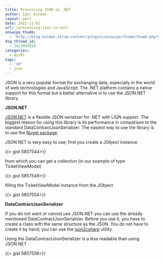 ```yaml
---
title: Processing JSON in .NET
author: Igor Kulman
layout: post
date: 2012-11-01
url: /processing-json-in-net/
onswipe_thumb:
  - 'http://blog.kulman.sk/wp-content/plugins/onswipe/thumb/thumb.php?src=http://blog.kulman.sk/wp-content/uploads/2012/10/jsonperformance.png&amp;w=600&amp;h=800&amp;zc=1&amp;q=75&amp;f=0'
dsq_thread_id:
  - 1423097820
categories:
  - WinRT
tags:
  - 'c#'
  - json
---
```

JSON is a very popular format for exchanging data, especially in the world of web technologies and JavaScript. The .NET platform contains a native support for this format but a better alternative is to use the JSON.NET library.

**JSON.NET**

[JSON.NET][1] is a flexible JSON serializer for .NET with LIQN support. The biggest reason for using this library is its performance in comparison to the standard DataContractJsonSerializer. The easiest way to use the library is to use the [Nuget package][2].

JSON.NET is very easy to use; first you create a JObject instance

{{< gist 5857544>}}

<!--more-->

from which you can get a collection (in our example of type TicketViewModel)

{{< gist 5857549>}}

filling the TicketViewModel instance from the JObject

{{< gist 5857554>}}

**DataContractJsonSerializer**

If you do not want or cannot use JSON.NET you can use the already mentioned DataContractJsonSerializer. Before you use it, you have to create a class with the same structure as the JSON. You do not have to create it by hand; you can use the [json2csharp][3] utility.

Using the DataContractJsonSerializer is a less readable than using JSON.NET

{{< gist 5857558>}}

 [1]: http://james.newtonking.com/projects/json-net.aspx
 [2]: https://nuget.org/packages/Newtonsoft.Json
 [3]: http://json2csharp.com/